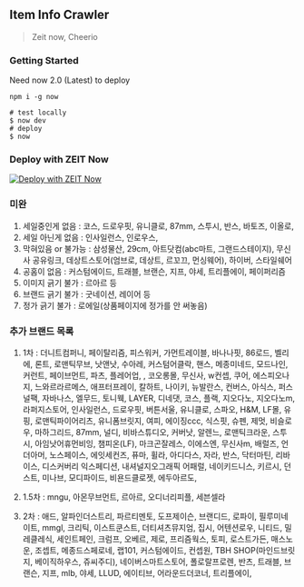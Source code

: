 ## Item Info Crawler

> Zeit now, Cheerio

### Getting Started

Need now 2.0 (Latest) to deploy

```
npm i -g now
```

```shell script
# test locally
$ now dev
# deploy
$ now
```

### Deploy with ZEIT Now

[![Deploy with ZEIT Now](https://zeit.co/button)](https://zeit.co/import/project?template=https://github.com/gywlsp/item-info-crawl)

### 미완

1. 세일중인게 없음 : 코스, 드로우핏, 유니클로, 87mm, 스투시, 반스, 바토즈, 이올로,
2. 세일 아닌게 없음 : 인사일런스, 인로우스,
3. 막혀있음 or 불가능 : 삼성물산, 29cm, 아트닷컴(abc마트, 그랜드스테이지), 무신사 공유링크, 데상트스토어(엄브로, 데상트, 르꼬끄, 먼싱웨어), 하이버, 스타일쉐어
4. 공홈이 없음 : 커스텀에이드, 트래블, 브랜슨, 지프, 야세, 트리플에이, 페이퍼리즘
5. 이미지 긁기 불가 : 르아르 등
6. 브랜드 긁기 불가 : 굿네이션, 레이어 등
7. 정가 긁기 불가 : 로에일(상품페이지에 정가를 안 써놓음)

### 추가 브랜드 목록

1. 1차 : 더니트컴퍼니, 페이탈리즘, 피스워커, 가먼트레이블, 바나나핏, 86로드, 벨리에, 론트, 로맨틱무브, 낫앤낫, 수아레, 커스텀어클락, 핸스, 메종미네드, 모드나인, 커런트, 페이브먼트, 파츠, 플레어업, , 코오롱몰, 무신사, w컨셉, 쿠어, 에스피오나지, 느와르라르메스, 애프터프레이, 칼하트, 나이키, 뉴발란스, 컨버스, 아식스, 퍼스널팩, 자바나스, 엘무드, 토니웩, LAYER, 디네댓, 코스, 플랙, 지오다노, 지오다노m, 라퍼지스토어, 인사일런스, 드로우핏, 버튼서울, 유니클로, 스파오, H&M, LF몰, 유핑, 로맨틱파이어리츠, 유니폼브릿지, 여피, 에이징ccc, 식스핏, 슈펜, 제멋, 비슬로우, 마하그리드, 87mm, 널디, 비바스튜디오, 커버낫, 알렌느, 로맨틱크라운, 스투시, 아임낫어휴먼비잉, 챔피온(LF), 마크곤잘레스, 이에스엔, 무신사m, 배럴즈, 언더아머, 노스페이스, 에잇세컨즈, 퓨마, 휠라, 아디다스, 자라, 반스, 닥터마틴, 리바이스, 디스커버리 익스페디션, 내셔널지오그래픽 어패럴, 네이키드니스, 키르시, 던스트, 미나브, 모디파이드, 비욘드클로젯, 에두아르도,

2. 1.5차 : mngu, 아몬무브먼트, 르아르, 오디너리피플, 세븐셀라

3. 2차 : 애드, 알파인더스트리, 파르티멘토, 도프제이슨, 브랜디드, 로파이, 필루미네이트, mmgl, 크리틱, 이스트쿤스트, 더티셔츠뮤지엄, 집시, 어텐션로우, 니티드, 밀레클레식, 세인트페인, 크럼프, 오베르, 제로, 프리즘웍스, 토피, 로스트가든, 매스노운, 조셉트, 메종드스페로네, 랩101, 커스텀에이드, 컨셉원, TBH SHOP(마인드브릿지, 베이직하우스, 쥬씨주디), 네이버스마트스토어, 폴로랄프로렌, 반츠, 트래블, 브랜슨, 지프, mlb, 야세, LLUD, 에이티브, 어라운드더코너, 트리플에이,
